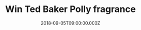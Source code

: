 ---
campaign-uuid: "c-0261ee9d-5df1-4eea-a610-2e01b8721927"
type: "Competition"
category: "Gifts"
date: "2018-09-05T09:00:00.000Z"
end-date: "2018-11-07T23:59:00.000Z"
disable-form: false
is_promoted: true
has_entry_page: true
title: "Win Ted Baker Polly fragrance"
competition-description: "<p>At Ted Baker they focus on quality becoming the leader\
  \ of the high streets leading brands for mean and woman.\r\nPutting its quintessentially\
  \ British spin on the art of perfumery now you could savour the flavour of Ted’\
  s fragrances. We want to give to you the Polly fragance, Ted Baker’s sweet treat.</p>\r\
  \n<p>Whenever the mood takes you for an instant hit of glamour.</p>"
hero-header: "Win Ted Baker Polly fragrance"
terms-confirmation: "N/A"
banner-img: "https://assets.expresslyapp.com/asset-ed535e03-a4f3-48fe-9246-c9599e9323de.jpg"
logo-left-href: "https://www.tedbaker.com/uk/Womens/c/category_womens"
logo-left-image: "https://assets.expresslyapp.com/asset-a8869e5e-2985-4c7e-a775-4bb64df62a8c.jpg"
logo-left-title: "Ted Baker"
bg-image-hero: "https://assets.expresslyapp.com/asset-6a76fd5d-0901-47dd-9b87-a5dd253f12e8.jpg"
bg-image-first: "https://assets.expresslyapp.com/asset-c9c4adff-81bd-4c07-80fd-bcc4d354762c.jpg"
section1-content: "<p>Ted Baker presents its Sweet Treats collection. The Polly fragrance\
  \ comes in a sleek, rectangular-shaped bottle complete with a rose-gold-toned stopper.\
  \ With top notes of bergamot and rich cassis, this aroma is sensual, while light\
  \ orange blossom and floral rose</p>\r\n<p> Freshen up the scent of your day-to-day\
  \ wear with the Polly fragrance from Ted Baker.</p>"
entry-title: "Win Ted Baker Polly fragrance"
entry-content: "Enter the draw to win Ted Baker Polly fragrance\r\nby completing the\
  \ form below before 23:59 on 7th of November 2018."
has-winner: false
prize-description: "Ted Baker Polly fragrance"
special-conditions: "Multiple entries are allowed up to one every day."
---